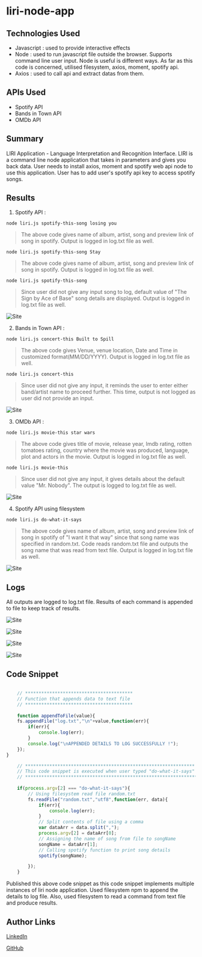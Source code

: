 # liri-node-app

## Technologies Used
- Javascript : used to provide interactive effects
- Node : used to run javascript file outside the browser. Supports command line user input. Node is useful is different ways. As
far as this code is concerned, utilised filesystem, axios, moment, spotify api.
- Axios : used to call api and extract datas from them.


## APIs Used
- Spotify API
- Bands in Town API
- OMDb API

## Summary
   LIRI Application - Language Interpretation and Recognition Interface. LIRI is a command line node application that takes in parameters and gives you back data. User needs to install axios, moment and spotify web api node to use this application. User has to add user's spotify api key to access spotify songs.  

## Results
1. Spotify API :

`node liri.js spotify-this-song losing you`


>The above code gives name of album, artist, song and preview link of song in spotify. 
Output is logged in log.txt file as well.

`node liri.js spotify-this-song Stay`

>The above code gives name of album, artist, song and preview link of song in spotify. 
Output is logged in log.txt file as well.

`node liri.js spotify-this-song`

>Since user did not give any input song to log, default value of "The Sign by Ace of Base" 
song details are displayed. Output is logged in log.txt file as well.

![Site](gif/spotify.gif)

2. Bands in Town API :

`node liri.js concert-this Built to Spill`

>The above code gives Venue, venue location, Date and Time in customized format(MM/DD/YYYY). 
Output is logged in log.txt file as well.

`node liri.js concert-this`

>Since user did not give any input, it reminds the user to enter either band/artist name to proceed further. 
This time, output is not logged as user did not provide an input.

![Site](gif/concert.gif)

3. OMDb API :

`node liri.js movie-this star wars`

>The above code gives title of movie, release year, Imdb rating, rotten tomatoes rating, country where the movie was produced, language, plot and actors in the movie. Output is logged in log.txt file as well.

`node liri.js movie-this`

>Since user did not give any input, it gives details about the default value "Mr. Nobody". 
The output is logged to log.txt file as well.

![Site](gif/movie.gif)
 
4. Spotify API using filesystem

`node liri.js do-what-it-says`

>The above code gives name of album, artist, song and preview link of song in spotify of "I want it that way" 
since that song name was specified in random.txt. Code reads random.txt file and outputs the 
song name that was read from text file. Output is logged in log.txt file as well.

![Site](gif/doWhatItSays.gif)


## Logs

All outputs are logged to log.txt file. Results of each command is appended to file to keep track of results.

![Site](logImages/logAfterSpotify.png)

![Site](logImages/logAfterConcert.png)

![Site](logImages/logAfterMovie.jpg)

![Site](logImages/logAfterDoItThatWay.jpg)

## Code Snippet
```Javascript

    // ****************************************
    // Function that appends data to text file
    // ****************************************
    
    function appendToFile(value){
    fs.appendFile("log.txt","\n"+value,function(err){
        if(err){
            console.log(err);
        }
        console.log("\nAPPENDED DETAILS TO LOG SUCCESSFULLY !");
    });
}

    // ***************************************************************
    // This code snippet is executed when user typed "do-what-it-says"
    // ****************************************************************
 
    if(process.argv[2] === "do-what-it-says"){ 
        // Using filesystem read file random.txt
        fs.readFile("random.txt","utf8",function(err, data){
            if(err){
                console.log(err);
            }
            // Split contents of file using a comma
            var dataArr = data.split(",");
            process.argv[2] = dataArr[0];
            // Assigning the name of song from file to songName
            songName = dataArr[1];
            // Calling spotify function to print song details
            spotify(songName);

        });
    }
```
Published this above code snippet as this code snippet implements multiple instances of liri node application. Used filesystem npm to append the details to log file. Also, used filesystem to read a command from text file and produce results.

## Author Links
[LinkedIn](https://www.linkedin.com/in/mahisha-gunasekaran-0a780a88/)

[GitHub](https://github.com/Mahi-Mani)

